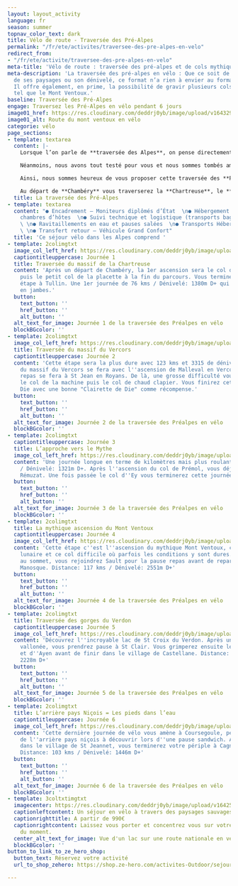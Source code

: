 ```yaml
---
layout: layout_activity
language: fr
season: summer
topnav_color_text: dark
title: Vélo de route - Traversée des Pré-Alpes
permalink: "/fr/ete/activites/traversee-des-pre-alpes-en-velo"
redirect_from:
- "/fr/ete/activite/traversee-des-pre-alpes-en-velo"
meta-title: 'Vélo de route : traversée des pré-alpes et de cols mythiques '
meta-description: 'La traversée des pré-alpes en vélo : Que ce soit de par la beauté
  de ses paysages ou son dénivelé, ce format n’a rien à envier au format “Grands Cols”.
  Il offre également, en prime, la possibilité de gravir plusieurs cols mythiques
  tel que le Mont Ventoux.'
baseline: Traversée des Pré-Alpes
engage: Traversez les Pré-Alpes en vélo pendant 6 jours
image01_href: https://res.cloudinary.com/deddrj0yb/image/upload/v1643292454/website/V%C3%A9lo/adrien-delforge-P3fHc5zSy8Q-unsplash_hariws.jpg
image01_alt: Route du mont ventoux en vélo
categorie: vélo
page_sections:
- template: textarea
  content: |-
    Lorsque l’on parle de **traversée des Alpes**, on pense directement à la Grande Traversée qui part de Thonon les Bains en **Haute Savoie** et qui arrive à **Nice**. Plusieurs formats s’offrent alors à vous mais le plus connu reste le format 8 jours.

    Néanmoins, nous avons tout testé pour vous et nous sommes tombés amoureux d’un format “**Traversée des Pré-Alpes**“. En effet, que ce soit de par la beauté de ses paysages ou son dénivelé, ce format n’a rien à envier au format “Grands Cols”. Il offre également, en prime, la possibilité de gravir plusieurs cols mythiques tel que le **Mont Ventoux**.

    Ainsi, nous sommes heureux de vous proposer cette traversée des **Pré-Alpes** : un parcours de **650kms pour 12000m de dénivelé en 6 étapes !**

    Au départ de **Chambéry** vous traverserez la **Chartreuse**, le **Vercors**, les **Monts du Vaucluse** avec le **Ventoux**, sans oublier les **gorges du Verdon** pour, finalement, traverser l**‘arrière pays Niçois** et arriver à **Nice.**
  title: La traversée des Pré-Alpes
- template: textarea
  content: "● Encadrement – Moniteurs diplômés d’État  \n● Hébergement en gîte et
    chambres d’hôtes  \n● Suivi technique et logistique (transports bagages et vélos)
    \ \n● Ravitaillements en eau et pauses salées  \n● Transports Hébergements → Restaurants
    \ \n● Transfert retour – Véhicule Grand Confort"
  title: 'Ce séjour vélo dans les Alpes comprend '
- template: 2colimgtxt
  image_col_left_href: https://res.cloudinary.com/deddrj0yb/image/upload/v1643292603/website/V%C3%A9lo/collage1_6_yhynog.png
  captiontitleuppercase: Journée 1
  title: Traversée du massif de la Chartreuse
  content: 'Après un départ de Chambéry, la 1er ascension sera le col du Granier,
    puis le petit col de la placette à la fin du parcours. Vous terminerez cette 1er
    étape à Tullin. Une 1er journée de 76 kms / Dénivelé: 1380m D+ qui vous mettra
    en jambes.'
  button:
    text_button: ''
    href_button: ''
    alt_button: ''
  alt_text_for_image: Journée 1 de la traversée des Préalpes en vélo
  blockBGcolor: ''
- template: 2colimgtxt
  image_col_left_href: https://res.cloudinary.com/deddrj0yb/image/upload/v1643292603/website/V%C3%A9lo/collage1_7_lpos0k.png
  title: Traversée du massif du Vercors
  captiontitleuppercase: Journée 2
  content: 'Cette étape sera la plus dure avec 123 kms et 3315 de dénivelé. La traversée
    du massif du Vercors se fera avec l''ascension de Malleval en Vercors. La pause
    repas se fera à St Jean en Royans. De là, une grosse difficulté vous attend :
    le col de la machine puis le col de chaud clapier. Vous finirez cette étape à
    Die avec une bonne "Clairette de Die" comme récompense.'
  button:
    text_button: ''
    href_button: ''
    alt_button: ''
  alt_text_for_image: Journée 2 de la traversée des Préalpes en vélo
  blockBGcolor: ''
- template: 2colimgtxt
  captiontitleuppercase: Journée 3
  title: L’approche vers le Mythe
  image_col_left_href: https://res.cloudinary.com/deddrj0yb/image/upload/v1643292604/website/V%C3%A9lo/collage1_8_j4f7dp.png
  content: 'Une journée longue en terme de kilomètres mais plus roulante : 115 kms
    / Dénivelé: 1321m D+. Après l''ascension du col de Prémol, vous déjeunerez  à
    Rémuzat. Une fois passée le col d''Ey vous terminerez cette journée à Malaucène.'
  button:
    text_button: ''
    href_button: ''
    alt_button: ''
  alt_text_for_image: Journée 3 de la traversée des Préalpes en vélo
  blockBGcolor: ''
- template: 2colimgtxt
  title: La mythique ascension du Mont Ventoux
  captiontitleuppercase: Journée 4
  image_col_left_href: https://res.cloudinary.com/deddrj0yb/image/upload/v1643292604/website/V%C3%A9lo/collage1_9_mnftcd.png
  content: 'Cette étape c''est l''ascension du mythique Mont Ventoux, cette terre
    lunaire et ce col difficile où parfois les conditions y sont dures. Une fois arrivé
    au sommet, vous rejoindrez Sault pour la pause repas avant de repartir jusqu''à
    Manosque. Distance: 117 kms / Dénivelé: 2551m D+'
  button:
    text_button: ''
    href_button: ''
    alt_button: ''
  alt_text_for_image: Journée 4 de la traversée des Préalpes en vélo
  blockBGcolor: ''
- template: 2colimgtxt
  title: Traversée des gorges du Verdon
  captiontitleuppercase: Journée 5
  image_col_left_href: https://res.cloudinary.com/deddrj0yb/image/upload/v1643292604/website/V%C3%A9lo/collage1_10_nccyyy.png
  content: 'Découvrez l''incroyable lac de St Croix du Verdon. Après une 1er partie
    vallonée, vous prendrez pause à St Clair. Vous grimperez ensuite le col de l''Olivier
    et d''Ayen avant de finir dans le village de Castellane. Distance: 124 kms / Dénivelé:
    2228m D+'
  button:
    text_button: ''
    href_button: ''
    alt_button: ''
  alt_text_for_image: Journée 5 de la traversée des Préalpes en vélo
  blockBGcolor: ''
- template: 2colimgtxt
  title: L’arrière pays Niçois = Les pieds dans l’eau
  captiontitleuppercase: Journée 6
  image_col_left_href: https://res.cloudinary.com/deddrj0yb/image/upload/v1643292604/website/V%C3%A9lo/collage1_11_w1w0ye.png
  content: 'Cette dernière journée de vélo vous amène à Coursegoule, petit village
    de l''arrière pays niçois à découvrir lors d''une pause sandwich. Après un passage
    dans le village de St Jeannet, vous terminerez votre périple à Cagnes sur Mer.
    Distance: 103 kms / Dénivelé: 1446m D+'
  button:
    text_button: ''
    href_button: ''
    alt_button: ''
  alt_text_for_image: Journée 6 de la traversée des Préalpes en vélo
  blockBGcolor: ''
- template: 3coltxtimgtxt
  imagecenter: https://res.cloudinary.com/deddrj0yb/image/upload/v1642521349/website/V%C3%A9lo/traversee-pre-alpes_mmfnjh.png
  captionleftcontent: Un séjour en vélo à travers des paysages sauvages et montagneux
  captionrighttitle: A partir de 990€
  captionrightcontent: Laissez vous porter et concentrez vous sur votre vélo à profiter
    du moment.
  center_alt_text_for_image: Vue d'un lac sur une route nationale en vélo de route
  blockBGcolor: ''
button_to_link_to_ze_hero_shop:
  button_text: Réservez votre activité
  url_to_shop_zehero: https://shop.ze-hero.com/activites-Outdoor/sejour-velo-route/17206-traversee-des-pre-alpes-en-velo-6-jours-activite-ze-hero

---
```

